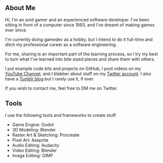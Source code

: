## About Me
Hi, I'm an avid gamer and an experienced software developer. I've been sitting in front of a computer since 1993, and I've dreamt of making games ever since.

I'm currently doing gamedev as a hobby, but I intend to do it full-time and ditch my professional career as a software engineering.

For me, sharing is an important part of the learning process, so I try my best to turn what I've learned into bite sized pieces and share them with others.

I put example code bits and projects on GitHub, I post videos on my [YouTube Channel](https://www.youtube.com/channel/UCQYs-YajJnu0dmPNe2lXlow), and I blabber about stuff on my [Twitter account](https://twitter.com/selgesel). I also have a [Tumblr blog](https://selgesel.tumblr.com/) but I rarely use it, if ever.

If you wish to contact me, feel free to DM me on Twitter.

## Tools
I use the following tools and frameworks to create stuff

- Game Engine: Godot
- 3D Modeling: Blender
- Raster Art & Sketching: Procreate
- Pixel Art: Aseprite
- Audio Editing: Audacity
- Video Editing: Blender
- Image Editing: GIMP
